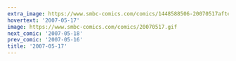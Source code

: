 ```yaml
---
extra_image: https://www.smbc-comics.com/comics/1448588506-20070517after.png
hovertext: '2007-05-17'
image: https://www.smbc-comics.com/comics/20070517.gif
next_comic: '2007-05-18'
prev_comic: '2007-05-16'
title: '2007-05-17'
---
```


